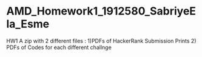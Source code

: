# AMD_Homework1_1912580_SabriyeEla_Esme
HW1
A zip with 2 different files :
1)PDFs of HackerRank Submission Prints
2) PDFs of Codes for each different challnge
